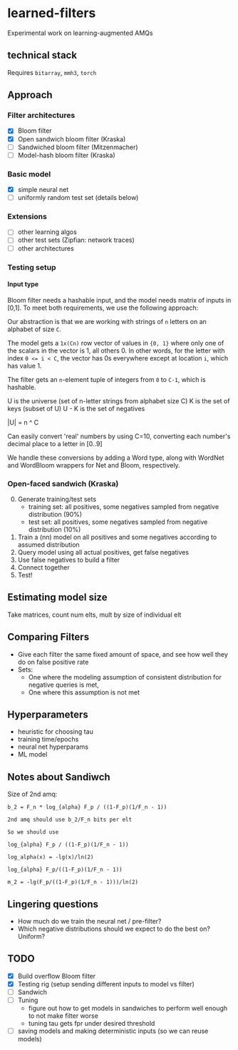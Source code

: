 # learned-filters
Experimental work on learning-augmented AMQs

## technical stack
Requires `bitarray`, `mmh3`, `torch`

## Approach
### Filter architectures
- [x] Bloom filter
- [x] Open sandwich bloom filter (Kraska)
- [ ] Sandwiched bloom filter (Mitzenmacher)
- [ ] Model-hash bloom filter (Kraska)

### Basic model
- [x] simple neural net
- [ ] uniformly random test set (details below)

### Extensions
- [ ] other learning algos
- [ ] other test sets (Zipfian: network traces)
- [ ] other architectures

### Testing setup
#### Input type
Bloom filter needs a hashable input, and the model needs matrix of inputs in [0,1].
To meet both requirements, we use the following approach:

Our abstraction is that we are working with strings of `n` letters on an alphabet of size `C`.

The model gets a `1x(Cn)` row vector of values in `{0, 1}` where only one of the scalars in the vector is 1, all others 0.
In other words, for the letter with index `0 <= i < C`, the vector has 0s everywhere except at location `i`, which has value 1.

The filter gets an `n`-element tuple of integers from `0` to `C-1`, which is hashable.

U is the universe (set of n-letter strings from alphabet size C)
K is the set of keys (subset of U)
U - K is the set of negatives

|U| = n ^ C

Can easily convert 'real' numbers by using C=10, converting each number's decimal place to a letter in [0..9]

We handle these conversions by adding a Word type, along with WordNet and WordBloom wrappers for Net and Bloom, respectively.

### Open-faced sandwich (Kraska)
0. Generate training/test sets
   - training set: all positives, some negatives sampled from negative distribution (90%)
   - test set: all positives, some negatives sampled from negative distribution (10%)
1. Train a (nn) model on all positives and some negatives according to assumed distribution
2. Query model using all actual positives, get false negatives
3. Use false negatives to build a filter
4. Connect together
5. Test!

## Estimating model size
Take matrices, count num elts, mult by size of individual elt


## Comparing Filters
- Give each filter the same fixed amount of space, and see how well they do on false positive rate
- Sets:
  - One where the modeling assumption of consistent distribution for negative queries is met,
  - One where this assumption is not met

## Hyperparameters
- heuristic for choosing tau
- training time/epochs
- neural net hyperparams
- ML model

## Notes about Sandiwch
Size of 2nd amq:
```
b_2 = F_n * log_{alpha} F_p / ((1-F_p)(1/F_n - 1))

2nd amq should use b_2/F_n bits per elt

So we should use 

log_{alpha} F_p / ((1-F_p)(1/F_n - 1))

log_alpha(x) = -lg(x)/ln(2)

log_{alpha} F_p/((1-F_p)(1/F_n - 1))

m_2 = -lg(F_p/((1-F_p)(1/F_n - 1)))/ln(2)
```


## Lingering questions
- How much do we train the neural net / pre-filter?
- Which negative distributions should we expect to do the best on? Uniform?

## TODO
- [x] Build overflow Bloom filter
- [x] Testing rig (setup sending different inputs to model vs filter)
- [ ] Sandwich
- [ ] Tuning
  - figure out how to get models in sandwiches to perform well enough
    to not make filter worse
  - tuning tau gets fpr under desired threshold
- [ ] saving models and making deterministic inputs (so we can reuse models)
